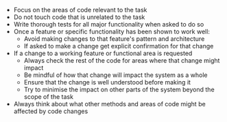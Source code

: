 * Focus on the areas of code relevant to the task
* Do not touch code that is unrelated to the task
* Write thorough tests for all major functionality when asked to do so
* Once a feature or specific functionality has been shown to work well:
    * Avoid making changes to that feature's pattern and architecture
    * If asked to make a change get explicit confirmation for that change
* If a change to a working feature or functional area is requested
    * Always check the rest of the code for areas where that change might impact
    * Be mindful of how that change will impact the system as a whole
    * Ensure that the change is well understood before making it
    * Try to minimise the impact on other parts of the system beyond the scope of the task 
* Always think about what other methods and areas of code might be affected by code changes
